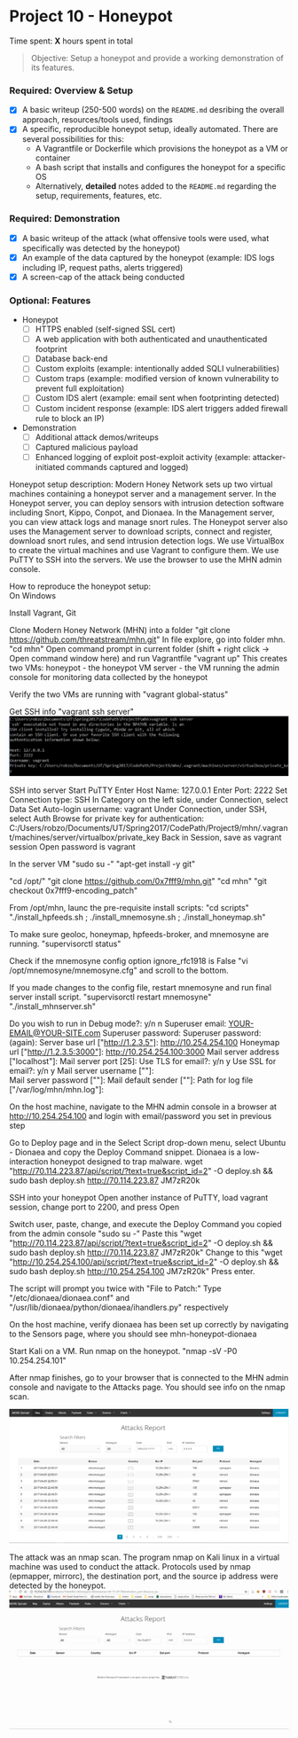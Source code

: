 # Project 10 - Honeypot

Time spent: **X** hours spent in total

> Objective: Setup a honeypot and provide a working demonstration of its features.

### Required: Overview & Setup

- [X] A basic writeup (250-500 words) on the `README.md` desribing the overall approach, resources/tools used, findings
- [X] A specific, reproducible honeypot setup, ideally automated. There are several possibilities for this:
	- A Vagrantfile or Dockerfile which provisions the honeypot as a VM or container
	- A bash script that installs and configures the honeypot for a specific OS
	- Alternatively, **detailed** notes added to the `README.md` regarding the setup, requirements, features, etc.

### Required: Demonstration

- [X] A basic writeup of the attack (what offensive tools were used, what specifically was detected by the honeypot)
- [X] An example of the data captured by the honeypot (example: IDS logs including IP, request paths, alerts triggered)
- [X] A screen-cap of the attack being conducted
    
### Optional: Features
- Honeypot
	- [ ] HTTPS enabled (self-signed SSL cert)
	- [ ] A web application with both authenticated and unauthenticated footprint
	- [ ] Database back-end
	- [ ] Custom exploits (example: intentionally added SQLI vulnerabilities)
	- [ ] Custom traps (example: modified version of known vulnerability to prevent full exploitation)
	- [ ] Custom IDS alert (example: email sent when footprinting detected)
	- [ ] Custom incident response (example: IDS alert triggers added firewall rule to block an IP)
- Demonstration
	- [ ] Additional attack demos/writeups
	- [ ] Captured malicious payload
	- [ ] Enhanced logging of exploit post-exploit activity (example: attacker-initiated commands captured and logged)

Honeypot setup description:
Modern Honey Network sets up two virtual machines containing a honeypot server and a management server.
In the Honeypot server, you can deploy sensors with intrusion detection software including Snort, Kippo, Conpot, and Dionaea.
In the Management server, you can view attack logs and manage snort rules.
The Honeypot server also uses the Management server to download scripts, connect and register, download snort rules, and send intrusion detection logs.
We use VirtualBox to create the virtual machines and use Vagrant to configure them.
We use PuTTY to SSH into the servers. 
We use the browser to use the MHN admin console.

How to reproduce the honeypot setup:	
On Windows

Install Vagrant, Git

Clone Modern Honey Network (MHN) into a folder
"git clone https://github.com/threatstream/mhn.git"
In file explore, go into folder mhn.
"cd mhn"
Open command prompt in current folder (shift + right click -> Open command window here) and run Vagrantfile
"vagrant up"
This creates two VMs:
honeypot - the honeypot VM
server - the VM running the admin console for monitoring data collected by the honeypot

Verify the two VMs are running with
"vagrant global-status"

Get SSH info
"vagrant ssh server"
<img src='./sshInfo.PNG' title='Video Walkthrough' width='' alt='Video Walkthrough' />

SSH into server
Start PuTTY
Enter Host Name: 127.0.0.1
Enter Port: 2222
Set Connection type: SSH
In Category on the left side, under Connection, select Data
Set Auto-login username: vagrant
Under Connection, under SSH, select Auth
Browse for private key for authentication: C:/Users/robzo/Documents/UT/Spring2017/CodePath/Project9/mhn/.vagrant/machines/server/virtualbox/private_key
Back in Session, save as vagrant session
Open
password is vagrant

In the server VM
"sudo su -"
"apt-get install -y git"

"cd /opt/"
"git clone https://github.com/0x7fff9/mhn.git"
"cd mhn"
"git checkout 0x7fff9-encoding_patch"

From /opt/mhn, launc the pre-requisite install scripts:
"cd scripts"
"./install_hpfeeds.sh ; ./install_mnemosyne.sh ; ./install_honeymap.sh"

To make sure geoloc, honeymap, hpfeeds-broker, and mnemosyne are running.
"supervisorctl status" 

Check if the mnemosyne config option ignore_rfc1918 is False
"vi /opt/mnemosyne/mnemosyne.cfg"
and scroll to the bottom.

If you made changes to the config file, restart mnemosyne and run final server install script.
"supervisorctl restart mnemosyne"
"./install_mhnserver.sh"

Do you wish to run in Debug mode?: y/n n
Superuser email: YOUR-EMAIL@YOUR-SITE.com
Superuser password: 
Superuser password: (again): 
Server base url ["http://1.2.3.5"]: http://10.254.254.100
Honeymap url ["http://1.2.3.5:3000"]: http://10.254.254.100:3000
Mail server address ["localhost"]: 
Mail server port [25]: 
Use TLS for email?: y/n y
Use SSL for email?: y/n y
Mail server username [""]:  
Mail server password [""]: 
Mail default sender [""]: 
Path for log file ["/var/log/mhn/mhn.log"]: 

On the host machine, navigate to the MHN admin console in a browser at http://10.254.254.100 and login with email/password you set in previous step

Go to Deploy page and in the Select Script drop-down menu, select Ubuntu - Dionaea and copy the Deploy Command snippet. Dionaea is a low-interaction honeypot designed to trap malware.
wget "http://70.114.223.87/api/script/?text=true&script_id=2" -O deploy.sh && sudo bash deploy.sh http://70.114.223.87 JM7zR20k

SSH into your honeypot 
Open another instance of PuTTY, load vagrant session, change port to 2200, and press Open

Switch user, paste, change, and execute the Deploy Command you copied from the admin console
"sudo su -"
Paste this "wget "http://70.114.223.87/api/script/?text=true&script_id=2" -O deploy.sh && sudo bash deploy.sh http://70.114.223.87 JM7zR20k"
Change to this "wget "http://10.254.254.100/api/script/?text=true&script_id=2" -O deploy.sh && sudo bash deploy.sh http://10.254.254.100 JM7zR20k"
Press enter.

The script will prompt you twice with "File to Patch:"
Type "/etc/dionaea/dionaea.conf" and "/usr/lib/dionaea/python/dionaea/ihandlers.py" respectively

On the host machine, verify dionaea has been set up correctly by navigating to the Sensors page, where you should see mhn-honeypot-dionaea

Start Kali on a VM.
Run nmap on the honeypot.
"nmap -sV -P0 10.254.254.101"

After nmap finishes, go to your browser that is connected to the MHN admin console and navigate to the Attacks page.
You should see info on the nmap scan.

<img src='./honeypotLogs.PNG' title='Video Walkthrough' width='' alt='Video Walkthrough' />

The attack was an nmap scan. The program nmap on Kali linux in a virtual machine was used to conduct the attack. Protocols used by nmap (epmapper, mirrorc), the destination port, and the source ip address were detected by the honeypot.
<img src='./attackOnHoneypot.gif' title='Video Walkthrough' width='' alt='Video Walkthrough' />

